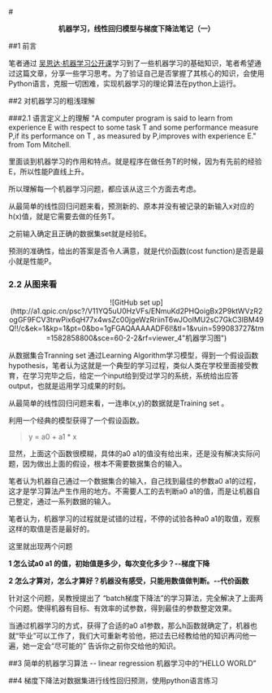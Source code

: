 #**<center>机器学习，线性回归模型与梯度下降法笔记（一）</center>**

##1 前言

笔者通过 [吴恩达·机器学习公开课](https://study.163.com/course/courseLearn.htm?courseId=1004570029#/learn/video?lessonId=1049052745&courseId=1004570029"吴恩达·机器学习公开课")学习到了一些机器学习的基础知识，笔者希望通过这篇文章，分享一些学习思考。为了验证自己是否掌握了其核心的知识，会使用Python语言，克服一切困难，实现机器学习的理论算法在python上运行。

##2 对机器学习的粗浅理解

###2.1 语言定义上的理解
"A computer program is said to learn from experience E with respect to some task T and some performance measure P,if its performance on T , as measured by P,improves with experience E." from Tom Mitchell.

里面谈到机器学习的作用和特点。就是程序在做任务T的时候，因为有先前的经验E，所以性能P直线上升。

所以理解每一个机器学习问题，都应该从这三个方面去考虑。

从最简单的线性回归问题来看，预测新的、原本并没有被记录的新输入x对应的h(x)值，就是它需要去做的任务T。

之前输入确定且正确的数据集set就是经验E。

预测的准确性，给出的答案是否令人满意，就是代价函数(cost function)是否是最小就是性能P。

### 2.2 从图来看

<center>
![GitHub set up](http://a1.qpic.cn/psc?/V11YQ5uU0HzVFs/ENmuKd2PHQoigBx2P9ktWVzR2ogGF9FCV3trwPix6qH77x4wsZc00jgeWzRriinT6wJOolMU2sC7GkC3IBM49Q!!/c&ek=1&kp=1&pt=0&bo=1gFGAQAAAAADF6I!&tl=1&vuin=599083727&tm=1582858800&sce=60-2-2&rf=viewer_4"机器学习图")
</center>
 


从数据集合Tranning set 通过Learning Algorithm学习模型，得到一个假设函数hypothesis，笔者认为这就是一个典型的学习过程，类似人类在学校里面接受教育，在学习完毕之后，给定一个input给到受过学习的系统，系统给出应答output，也就是运用学习成果的时刻。

从最简单的线性回归问题来看，一连串(x,y)的数据就是Training set 。

利用一个经典的模型获得了一个假设函数。

> y = a0 + a1 * x

显然，上面这个函数很模糊，具体的a0 a1的值没有给出来，还是没有解决实际问题，因为做出上面的假设，根本不需要数据集合的输入。

笔者认为机器自己通过一个数据集合的输入，自己找到最佳的参数a0 a1的过程，这才是学习算法产生作用的地方。不需要人工的去判断a0 a1的值，而是让机器自己整定，通过一系列数据的输入。

笔者认为，机器学习的过程就是试错的过程，不停的试验各种a0 a1的取值，观察这样的取值是否是最好的。

这里就出现两个问题

 **1 怎么试a0 a1 的值，初始值是多少，每次变化多少？--梯度下降**

 **2 怎么才算对，怎么才算好？机器没有感受，只能用数值做判断。--代价函数**


针对这个问题，吴教授提出了 “batch梯度下降法”的学习算法，完全解决了上面两个问题。使得机器有目标、有效率的试参数，得到最佳的参数整定效果。

当通过机器学习的方式，获得了合适的a0 a1参数，那么h函数就确定了，机器也就“毕业”可以工作了，我们大可重新考验他，把过去已经教给他的知识再问他一遍，她一定会“尽可能的” 告诉你之前你交给他的知识。




##3 简单的机器学习算法 -- linear regression 机器学习中的“HELLO WORLD”





##4 梯度下降法对数据集进行线性回归预测，使用python语言练习
